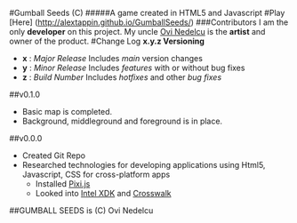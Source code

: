 #Gumball Seeds (C)
#####A game created in HTML5 and Javascript
#Play [Here] (http://alextappin.github.io/GumballSeeds/)
###Contributors
I am the only **developer** on this project. My uncle [Ovi Nedelcu](http://www.ovinedelcu.com/) is the **artist** and owner of the product.
#Change Log
**x.y.z Versioning**
   * **x** : *Major Release* Includes *main* version changes
   * **y** : *Minor Release* Includes *features* with or without bug fixes
   * **z** : *Build Number* Includes *hotfixes* and other *bug fixes*

##v0.1.0
* Basic map is completed.
* Background, middleground and foreground is in place.

##v0.0.0
* Created Git Repo
* Researched technologies for developing applications using Html5, Javascript, CSS for cross-platform apps
    * Installed [Pixi.js](http://www.pixijs.com/)
    * Looked into [Intel XDK](https://software.intel.com/en-us/intel-xdk) and [Crosswalk](https://crosswalk-project.org/)
    
##GUMBALL SEEDS is (C) Ovi Nedelcu
